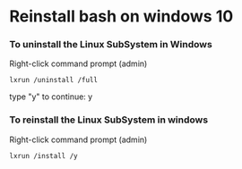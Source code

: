 # Reinstall bash on windows 10

### To uninstall the Linux SubSystem in Windows
Right-click command prompt (admin)

`lxrun /uninstall /full`

type "y" to continue: y

### To reinstall the Linux SubSystem in windows
Right-click command prompt (admin)

`lxrun /install /y`

